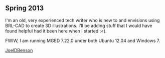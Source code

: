 ## Spring 2013

I'm an old, very experienced tech writer who is new to and envisions
using BRL-CAD to create 3D illustrations. I'll be adding stuff that I
would have found helpful had it been here when I started :&lt;).

FWIW, I am running MGED 7.22.0 under both Ubuntu 12.04 and Windows 7.

[JoelDBenson](JoelDBenson.md)
